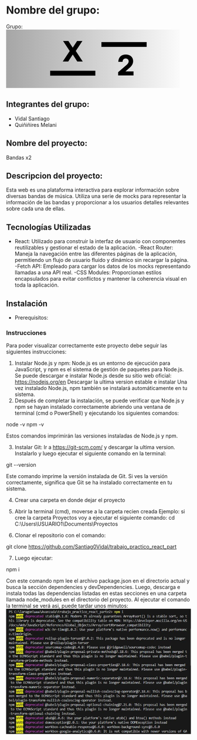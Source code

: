 # Nombre del grupo:
  Grupo:
  ![Logo del Grupo](./src/assets/x2small.png)

## Integrantes del grupo: 
- Vidal Santiago
- Quiñiñires Melani

## Nombre del proyecto: 
Bandas x2

## Descripcion del proyecto:
Esta web es una plataforma interactiva para explorar información sobre diversas bandas de música. Utiliza una serie de mocks para representar la información de las bandas y proporcionar a los usuarios detalles relevantes sobre cada una de ellas.

## Tecnologías Utilizadas
- React: Utilizado para construir la interfaz de usuario con componentes reutilizables y gestionar el estado de la aplicación.
-React Router: Maneja la navegación entre las diferentes páginas de la aplicación, permitiendo un flujo de usuario fluido y dinámico sin recargar la página.
-Fetch API: Empleado para cargar los datos de los mocks representando llamadas a una API real.
-CSS Modules: Proporcionan estilos encapsulados para evitar conflictos y mantener la coherencia visual en toda la aplicación.

## Instalación

- Prerequisitos: 
### Instrucciones
Para poder visualizar correctamente este proyecto debe seguir las siguientes instrucciones:
1. Instalar Node.js y npm: Node.js es un entorno de ejecución para JavaScript, y npm es el sistema de gestión de paquetes para Node.js. Se puede descargar e instalar Node.js desde su sitio web oficial: https://nodejs.org/en
Descargar la ultima version estable e instalar
Una vez instalado Node.js, npm también se instalará automáticamente en tu sistema.
 2. Después de completar la instalación, se puede verificar que Node.js y npm se hayan instalado correctamente abriendo una ventana de terminal (cmd o PowerShell) y ejecutando los siguientes comandos:

 node -v
 npm -v

Estos comandos imprimirán las versiones instaladas de Node.js y npm.

3. Instalar Git: 
Ir a https://git-scm.com/ y descargar la ultima version.
Instalarlo y luego ejecutar el siguiente comando en la terminal:

git --version

Este comando imprime la versión instalada de Git. Si ves la versión correctamente, significa que Git se ha instalado correctamente en tu sistema.

4. Crear una carpeta en donde dejar el proyecto 

5. Abrir la terminal (cmd), moverse a la carpeta recien creada
Ejemplo: si cree la carpeta Proyectos voy a ejecutar el siguiente comando:
cd C:\Users\USUARIO1\Documents\Proyectos

6. Clonar el repositorio con el comando:

git clone https://github.com/Santiag0Vidal/trabajo_practico_react_part

7. Luego ejecutar:

npm i 

Con este comando npm lee el archivo package.json en el directorio actual y busca la sección dependencies y devDependencies. Luego, descarga e instala todas las dependencias listadas en estas secciones en una carpeta llamada node_modules en el directorio del proyecto.
Al ejecutar el comando la terminal se verá asi, puede tardar unos minutos:
![npmi](./src/assets/npmi.JPG)






